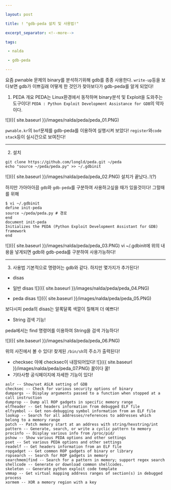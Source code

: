 ```yaml
---

layout: post

title: ! "gdb-peda 설치 및 사용법!"

excerpt_separator: <!--more-->

tags:

 - nalda

 - gdb-peda

---
```



요즘 pwnable 문제의 binary를 분석하기위해 gdb를 종종 사용한다. `write-up`등을 보다보면 gdb가 이쁘길래 어떻게 한 것인가 찾아보다가 gdb-peda를 알게 되었다!


<!--more-->

1. PEDA 개요
  PEDA는 Linux환경에서 동작하며 binary분석 및 Exploit을 도와주는 도구이다!
  `PEDA : Python Exploit Development Assistance for GDB`의 약자이다.




![]({{ site.baseurl }}/images/nalda/peda/peda_01.PNG)

`pwnable.kr`의 `bof`문제를 gdb-peda를 이용하여 실행시켜 보았다!
`register`와`code` `stack`등이 실시간으로 보여진다!



------




2. 설치
```
git clone https://github.com/longld/peda.git ~/peda
echo "source ~/peda/peda.py" >> ~/.gdbinit
```

![]({{ site.baseurl }}/images/nalda/peda/peda_02.PNG)
설치가 끝났다..!(?)

하지만 가아아아끔 `gdb`와 `gdb-peda`를 구분하여 사용하고싶을 때가 있을것이다!
그럴때를 위해

```
$ vi ~/.gdbinit
define init-peda
source ~/peda/peda.py # 경로
end
document init-peda
Initializes the PEDA (Python Exploit Development Assistant for GDB) framework
end
```

![]({{ site.baseurl }}/images/nalda/peda/peda_03.PNG)
vi ~/.gdbinit에 위의 내용을 넣게되면 gdb와 gdb-peda를 구분하여 사용가능하다!



------



3. 사용법
  기본적으로 명령어는 gdb와 같다.
  하지만 몇가지가 추가된다!

* disas
- 일반 disas
  ![]({{ site.baseurl }}/images/nalda/peda/peda_04.PNG)

- peda disas
  ![]({{ site.baseurl }}/images/nalda/peda/peda_05.PNG)

보다시피 peda의 disas는 알록달록 색깔이 칠해져 더 예쁘다!

* String 검색 기능!

peda에서는 find 명령어를 이용하여 String을 검색 가능하다!

![]({{ site.baseurl }}/images/nalda/peda/peda_06.PNG)

위의 사진에서 볼 수 있다!
찾게된 `/bin/sh`의 주소가 출력된다!

* checksec
  아예 checksec이 내장되어있다!
  ![]({{ site.baseurl }}/images/nalda/peda/peda_07.PNG)
  꿀이다 꿀!
* 기타사항
  공식페이지에 자세한 기능이 있다!
```
aslr -- Show/set ASLR setting of GDB
checksec -- Check for various security options of binary
dumpargs -- Display arguments passed to a function when stopped at a call instruction
dumprop -- Dump all ROP gadgets in specific memory range
elfheader -- Get headers information from debugged ELF file
elfsymbol -- Get non-debugging symbol information from an ELF file
lookup -- Search for all addresses/references to addresses which belong to a memory range
patch -- Patch memory start at an address with string/hexstring/int
pattern -- Generate, search, or write a cyclic pattern to memory
procinfo -- Display various info from /proc/pid/
pshow -- Show various PEDA options and other settings
pset -- Set various PEDA options and other settings
readelf -- Get headers information from an ELF file
ropgadget -- Get common ROP gadgets of binary or library
ropsearch -- Search for ROP gadgets in memory
searchmem|find -- Search for a pattern in memory; support regex search
shellcode -- Generate or download common shellcodes.
skeleton -- Generate python exploit code template
vmmap -- Get virtual mapping address ranges of section(s) in debugged process
xormem -- XOR a memory region with a key
```

